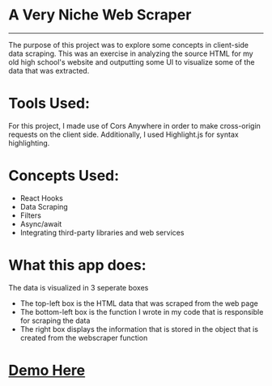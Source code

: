 # A Very Niche Web Scraper

----
The purpose of this project was to explore some concepts in client-side data scraping. This was an exercise in analyzing the source HTML for my old high school's website and outputting some UI to visualize some of the data that was extracted.

# Tools Used:

For this project, I made use of Cors Anywhere in order to make cross-origin requests on the client side. Additionally, I used Highlight.js for syntax highlighting.

# Concepts Used:

* React Hooks
* Data Scraping
* Filters
* Async/await
* Integrating third-party libraries and web services

# What this app does:

The data is visualized in 3 seperate boxes
* The top-left box is the HTML data that was scraped from the web page
* The bottom-left box is the function I wrote in my code that is responsible for scraping the data
* The right box displays the information that is stored in the object that is created from the webscraper function

# [Demo Here](https://samueldlay.github.io/webscraper-react/)
